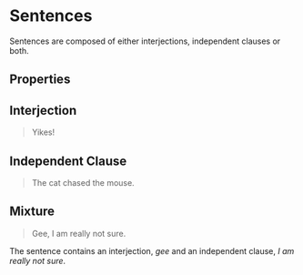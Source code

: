 # Sentences
<!-- +elementInfo -->
<!-- !sentence -->
Sentences are composed of either interjections, independent clauses or both.
<!-- !sentence -->

## Properties
<!-- +propertySummary -->

## Interjection
> Yikes!

## Independent Clause
> The cat chased the mouse.

## Mixture
> Gee, I am really not sure.
<!-- .caption -->
The sentence contains an interjection, *gee* and an independent clause, *I am really not sure*.